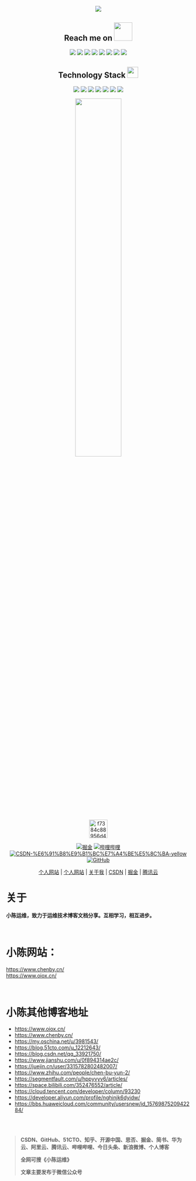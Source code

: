 <!-- ![Anurag's GitHub stats](https://github-readme-stats.vercel.app/api?username=cby-chen&show_icons=true&theme=radical)

[![Readme Card](https://github-readme-stats.vercel.app/api/pin/?username=cby-chen&repo=Kubernetes)](https://github.com/cby-chen/Kubernetes)

[![Top Langs](https://github-readme-stats.vercel.app/api/top-langs/?username=cby-chen&langs_count=10)](https://github.com/cby-chen/)

[![GitHub Streak](https://github-readme-streak-stats.herokuapp.com/?user=cby-chen)](https://github.com/cby-chen/)

![](https://img.shields.io/badge/<WORD_ON_LEFT>-<WORD_ON_RIGHT>-informational?style=flat&logo=linux&logoColor=white&color=2bbc8a) -->



<p align = "center">
  <img src = "https://github-readme-stats.vercel.app/api?username=cby-chen&show_icons=true&theme=tokyonight&line_height=27">
</p>

<h2 align="center">Reach me on <img src="https://media.giphy.com/media/mGcNjsfWAjY5AEZNw6/giphy.gif" width="50"></h2>
<p align="center">
<img src="https://img.shields.io/badge/-JavaScript-black?style=flat-square&logo=javascript"/>
<img src="https://img.shields.io/badge/-Nodejs-black?style=flat-square&logo=Node.js"/>
<img src="https://img.shields.io/badge/-Expressjs-black?style=flat-square&logo=Express.js"/>
<img src="https://img.shields.io/badge/-React-black?style=flat-square&logo=react"/>
<img src="https://img.shields.io/badge/-MongoDB-black?style=flat-square&logo=mongodb"/>
<img src="https://img.shields.io/badge/-MySQL-black?style=flat-square&logo=mysql"/>
<img src="https://img.shields.io/badge/-Git-black?style=flat-square&logo=git"/>
<img src="https://img.shields.io/badge/-GitHub-black?style=flat-square&logo=github"/>
</p>
<p align="center">
<h2 align="center">Technology Stack <img src="https://media.giphy.com/media/WUlplcMpOCEmTGBtBW/giphy.gif" width="30"></h2>


<p align="center">
<img src="https://img.shields.io/badge/C-00599C?style=flat-square&logo=c&logoColor=white"/>
<img src="https://img.shields.io/badge/-java-E34A86?style=flat-square&logo=java"/>
<img src="https://img.shields.io/badge/-C++-00599C?style=flat-square&logo=c"/>
<img src="https://img.shields.io/badge/-HTML5-E34F26?style=flat-square&logo=html5&logoColor=white"/>
<img src="https://img.shields.io/badge/-CSS3-1572B6?style=flat-square&logo=css3"/>
<img src="https://img.shields.io/badge/-Bootstrap-563D7C?style=flat-square&logo=bootstrap"/>
<img src="https://img.shields.io/badge/-Heroku-430098?style=flat-square&logo=heroku"/>
</p>


 
<!-- <p align = "center">
 <img src="https://activity-graph.herokuapp.com/graph?user=cby-chen&theme=redical">
</p> -->

<p align = "center">
<img width="50%" src="https://github-readme-streak-stats.herokuapp.com/?user=cby-chen&show_icons=true&locale=en&layout=compact&theme=radical&line_height=0" />
</p>


</marquee><p align="center"><img src="https://img-blog.csdnimg.cn/f7384c88956d4378b72e47548e19c9f8.gif" alt="f7384c88956d4378b72e47548e19c9f8.gif" width="50" /></p><p align="center">
  <a href="https://juejin.cn/user/3315782802482007"><img src="https://img.shields.io/badge/juejin-%E6%8E%98%E9%87%91-blue.svg" alt="掘金" /></a>
  <a href="https://space.bilibili.com/352476552/article"><img src="https://img.shields.io/badge/bilibili-%E5%93%94%E5%93%A9%E5%93%94%E5%93%A9-critical" alt="哔哩哔哩" /></a>
  <a href="https://blog.csdn.net/qq_33921750"><img src="https://img.shields.io/badge/CSDN-%E6%91%B8%E9%B1%BC%E7%A4%BE%E5%8C%BA-yellow" alt="CSDN-%E6%91%B8%E9%B1%BC%E7%A4%BE%E5%8C%BA-yellow" /></a>
<a href="https://github.com/cby-chen/"><img src="https://img.shields.io/badge/GitHub-%E5%AD%98%E5%82%A8%E5%BA%93-black.svg" alt="GitHub" /></a>
</p>



<p align="center">
<a href="http://www.oiox.cn/">个人网站</a> |  <a href="http://www.chenby.cn/">个人网站</a>  |  <a href="https://www.oiox.cn/index.php/start-page.html">关于我</a>  | <a href="https://blog.csdn.net/qq_33921750">CSDN</a> | <a href="https://juejin.cn/user/3315782802482007">掘金</a> | <a href="https://cloud.tencent.com/developer/column/93230">腾讯云</a> 
</p>

# **关于**


**小陈运维，致力于运维技术博客文档分享。互相学习，相互进步。**

<br>

# 小陈网站：   
https://www.chenby.cn/  
https://www.oiox.cn/  

<br>

# 小陈其他博客地址
- https://www.oiox.cn/
- https://www.chenby.cn/
- https://my.oschina.net/u/3981543/
- https://blog.51cto.com/u_12212643/
- https://blog.csdn.net/qq_33921750/
- https://www.jianshu.com/u/0f894314ae2c/
- https://juejin.cn/user/3315782802482007/
- https://www.zhihu.com/people/chen-bu-yun-2/
- https://segmentfault.com/u/hppyvyv6/articles/
- https://space.bilibili.com/352476552/article/
- https://cloud.tencent.com/developer/column/93230
- https://developer.aliyun.com/profile/nghinjk6dyidw/
- https://bbs.huaweicloud.com/community/usersnew/id_1576987520942284/ 

<br>
<br>

> **CSDN、GitHub、51CTO、知乎、开源中国、思否、掘金、简书、华为云、阿里云、腾讯云、哔哩哔哩、今日头条、新浪微博、个人博客**
>
> **全网可搜《小陈运维》**
>
> **文章主要发布于微信公众号**
